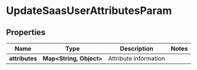 

# UpdateSaasUserAttributesParam


## Properties

| Name | Type | Description | Notes |
|------------ | ------------- | ------------- | -------------|
|**attributes** | **Map&lt;String, Object&gt;** | Attribute information  |  |



